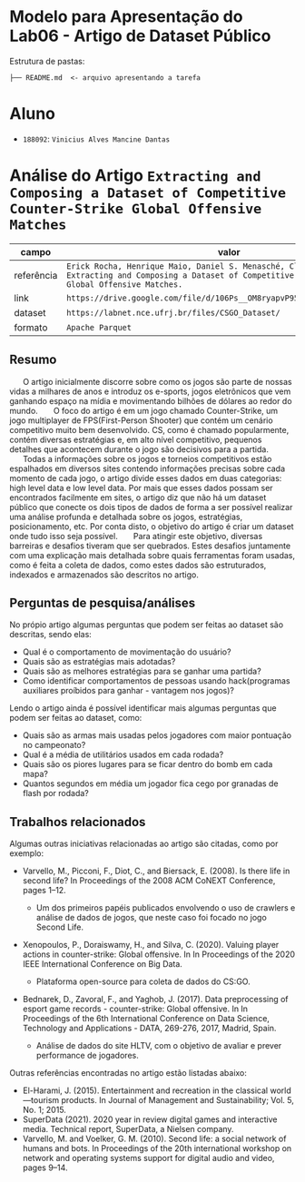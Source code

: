 # Modelo para Apresentação do Lab06 - Artigo de Dataset Público

Estrutura de pastas:

~~~
├── README.md  <- arquivo apresentando a tarefa
~~~

# Aluno
* `188092`: `Vinicius Alves Mancine Dantas`

# Análise do Artigo `Extracting and Composing a Dataset of Competitive Counter-Strike Global Offensive Matches`

| campo | valor |
|------------|----------------------------------------|
| referência | `Erick Rocha, Henrique Maio, Daniel S. Menasché, Claudio Miceli: Extracting and Composing a Dataset of Competitive Counter-Strike Global Offensive Matches.` |
| link       | `https://drive.google.com/file/d/106Ps__OM8ryapvP958FAIyhEWkzf_XfS/view` |
| dataset | `https://labnet.nce.ufrj.br/files/CSGO_Dataset/` |
| formato | `Apache Parquet` |

## Resumo

&nbsp;&nbsp;&nbsp;&nbsp;&nbsp;&nbsp;O artigo inicialmente discorre sobre como os jogos são parte de nossas vidas a milhares de anos e introduz os e-sports, jogos eletrônicos que vem ganhando espaço na mídia e movimentando bilhões de dólares ao redor do mundo. 
&nbsp;&nbsp;&nbsp;&nbsp;&nbsp;&nbsp;O foco do artigo é em um jogo chamado Counter-Strike, um jogo multiplayer de FPS(First-Person Shooter) que contém um cenário competitivo muito bem desenvolvido. CS, como é chamado popularmente, contém diversas estratégias e, em alto nível competitivo, pequenos detalhes que acontecem durante o jogo são decisivos para a partida.
&nbsp;&nbsp;&nbsp;&nbsp;&nbsp;&nbsp;Todas a informações sobre os jogos e torneios competitivos estão espalhados em diversos sites contendo informações precisas sobre cada momento de cada jogo, o artigo divide esses dados em duas categorias: high level data e low level data. Por mais que esses dados possam ser encontrados facilmente em sites, o artigo diz que não há um dataset público que conecte os dois tipos de dados de forma a ser possível realizar uma análise profunda e detalhada sobre os jogos, estratégias, posicionamento, etc. Por conta disto, o objetivo do artigo é criar um dataset onde tudo isso seja possível.
&nbsp;&nbsp;&nbsp;&nbsp;&nbsp;&nbsp;Para atingir este objetivo, diversas barreiras e desafios tiveram que ser quebrados. Estes desafios juntamente com uma explicação mais detalhada sobre quais ferramentas foram usadas, como é feita a coleta de dados, como estes dados são estruturados, indexados e armazenados são descritos no artigo.

## Perguntas de pesquisa/análises
No própio artigo algumas perguntas que podem ser feitas ao dataset são descritas, sendo elas:
- Qual é o comportamento de movimentação do usuário?
- Quais são as estratégias mais adotadas?
- Quais são as melhores estratégias para se ganhar uma partida?
- Como identificar comportamentos de pessoas usando hack(programas auxiliares proíbidos para ganhar - vantagem nos jogos)?

Lendo o artigo ainda é possível identificar mais algumas perguntas que podem ser feitas ao dataset, como:
- Quais são as armas mais usadas pelos jogadores com maior pontuação no campeonato?
- Qual é a média de utilitários usados em cada rodada?
- Quais são os piores lugares para se ficar dentro do bomb em cada mapa?
- Quantos segundos em média um jogador fica cego por granadas de flash por rodada?  

## Trabalhos relacionados
Algumas outras iniciativas relacionadas ao artigo são citadas, como por exemplo:
- Varvello, M., Picconi, F., Diot, C., and Biersack, E. (2008). Is there life in second life? In Proceedings of the 2008 ACM CoNEXT Conference, pages 1–12.
  - Um dos primeiros papéis publicados envolvendo o uso de crawlers e análise de dados de jogos, que neste caso foi focado no jogo Second Life.
  
- Xenopoulos, P., Doraiswamy, H., and Silva, C. (2020). Valuing player actions in counter-strike: Global offensive. In In Proceedings of the 2020 IEEE International Conference on Big Data.
  - Plataforma open-source para coleta de dados do CS:GO.
  
- Bednarek, D., Zavoral, F., and Yaghob, J. (2017). Data preprocessing of esport game records - counter-strike: Global offensive. In In Proceedings of the 6th International Conference on Data Science, Technology and Applications - DATA, 269-276, 2017, Madrid, Spain.
  - Análise de dados do site HLTV, com o objetivo de avaliar e prever performance de jogadores.
 
Outras referências encontradas no artigo estão listadas abaixo:
- El-Harami, J. (2015). Entertainment and recreation in the classical world—tourism products. In Journal of Management and Sustainability; Vol. 5, No. 1; 2015.
- SuperData (2021). 2020 year in review digital games and interactive media. Technical report, SuperData, a Nielsen company.
- Varvello, M. and Voelker, G. M. (2010). Second life: a social network of humans and bots. In Proceedings of the 20th international workshop on network and operating systems support for digital audio and video, pages 9–14.
